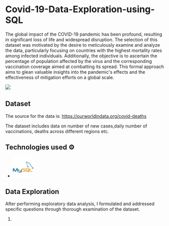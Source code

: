 # Covid-19-Data-Exploration-using-SQL


The global impact of the COVID-19 pandemic has been profound, resulting in significant loss of life and widespread disruption. The selection of this dataset was motivated by the desire to meticulously examine and analyze the data, particularly focusing on countries with the highest mortality rates among infected individuals. Additionally, the objective is to ascertain the percentage of population affected by the virus and the corresponding vaccination coverage aimed at combatting its spread. This formal approach aims to glean valuable insights into the pandemic's effects and the effectiveness of mitigation efforts on a global scale.

<img src="https://d.newsweek.com/en/full/2312119/covid-evolution.png?w=1600&h=900&q=88&f=f5fb873dbdfd386fd9a26c6e23a73efd">

## Dataset
The source for the data is: https://ourworldindata.org/covid-deaths

The dataset includes data on number of new cases,daily number of vaccinations, deaths across different regions etc.

## Technologies used ⚙️

* <p> <img src="https://raw.githubusercontent.com/devicons/devicon/master/icons/mysql/mysql-original-wordmark.svg" alt="mysql" width="65" height="65"/> </p>   


## Data Exploration 

After performing exploratory data analysis, I formulated and addressed specific questions through thorough examination of the dataset.

1. 
